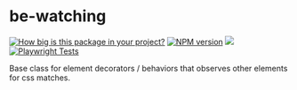 # be-watching


[![How big is this package in your project?](https://img.shields.io/bundlephobia/minzip/be-watching?style=for-the-badge)](https://bundlephobia.com/result?p=be-watching)
[![NPM version](https://badge.fury.io/js/be-watching.png)](http://badge.fury.io/js/be-watching)
<img src="http://img.badgesize.io/https://cdn.jsdelivr.net/npm/be-watching?compression=gzip">
[![Playwright Tests](https://github.com/bahrus/be-watching/actions/workflows/CI.yml/badge.svg?branch=baseline)](https://github.com/bahrus/be-watching/actions/workflows/CI.yml)


Base class for element decorators / behaviors that observes other elements for css matches.